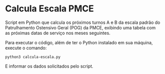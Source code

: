 # Calcula Escala PMCE
Script em Python que calcula os próximos turnos A e B da escala padrão do Patrulhamento Ostensivo Geral (POG) da PMCE, exibindo uma tabela com as próximas datas de serviço nos meses seguintes.

Para executar o código, além de ter o Python instalado em sua máquina, execute o comando:

`python3 calcula-escala.py`

E informar os dados solicitados pelo script.
